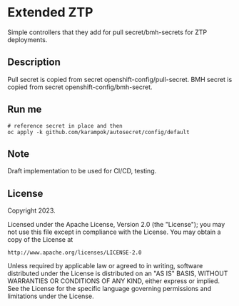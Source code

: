 # Extended ZTP
Simple controllers that they add for pull secret/bmh-secrets for ZTP deployments.

## Description
Pull secret is copied from secret openshift-config/pull-secret.
BMH secret is copied from secret openshift-config/bmh-secret.

## Run me
```
# reference secret in place and then
oc apply -k github.com/karampok/autosecret/config/default
```

## Note
Draft implementation to be used for CI/CD, testing.

## License

Copyright 2023.

Licensed under the Apache License, Version 2.0 (the "License");
you may not use this file except in compliance with the License.
You may obtain a copy of the License at

    http://www.apache.org/licenses/LICENSE-2.0

Unless required by applicable law or agreed to in writing, software
distributed under the License is distributed on an "AS IS" BASIS,
WITHOUT WARRANTIES OR CONDITIONS OF ANY KIND, either express or implied.
See the License for the specific language governing permissions and
limitations under the License.
